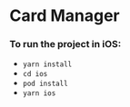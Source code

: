 # Card Manager

### To run the project in iOS:

- `yarn install`
- `cd ios`
- `pod install`
- `yarn ios`
